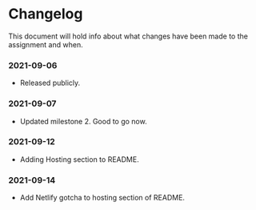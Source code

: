 # Changelog

This document will hold info about what changes have been made to the assignment and when.

### 2021-09-06

- Released publicly.

### 2021-09-07

- Updated milestone 2. Good to go now.

### 2021-09-12

- Adding Hosting section to README.

### 2021-09-14

- Add Netlify gotcha to hosting section of README.
